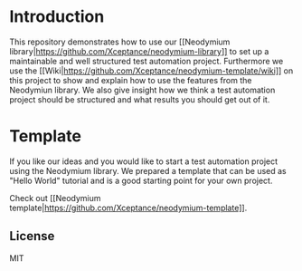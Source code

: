 # Introduction
This repository demonstrates how to use our [[Neodymium library|https://github.com/Xceptance/neodymium-library]] to set up a maintainable and well structured test automation project. Furthermore we use the [[Wiki|https://github.com/Xceptance/neodymium-template/wiki]] on this project to show and explain how to use the features from the Neodymiun library. We also give insight how we think a test automation project should be structured and what results you should get out of it.

# Template
If you like our ideas and you would like to start a test automation project using the Neodymium library. We prepared a template that can be used as "Hello World" tutorial and is a good starting point for your own project.

Check out [[Neodymium template|https://github.com/Xceptance/neodymium-template]].

## License
MIT
